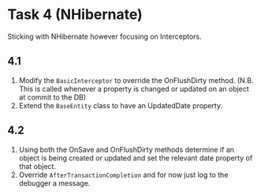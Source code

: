# Task 4 (NHibernate)

Sticking with NHibernate however focusing on Interceptors.

## 4.1

1. Modify the `BasicInterceptor` to override the OnFlushDirty method. (N.B. This is called whenever a property is changed or updated on an object at commit to the DB)
2. Extend the `BaseEntity` class to have an UpdatedDate property.

## 4.2
1. Using both the OnSave and OnFlushDirty methods determine if an object is being created or updated and set the relevant date property of that object.
2. Override `AfterTransactionCompletion` and for now just log to the debugger a message.